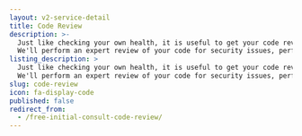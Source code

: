 ```yaml
---
layout: v2-service-detail
title: Code Review
description: >-
  Just like checking your own health, it is useful to get your code reviewed and checked out by a different set of eyes. We can give you a better idea of the good and the bad, and help you understand technical debt.
  We'll perform an expert review of your code for security issues, performance problems and a quality analysis. You’ll get a good idea of how your code benchmarks against industry standards.
listing_description: >
  Just like checking your own health, it is useful to get your code reviewed and checked out by a different set of eyes. We can give you a better idea of the good and the bad, and help you understand technical debt.
  We'll perform an expert review of your code for security issues, performance problems and a quality analysis. You’ll get a good idea of how your code benchmarks against industry standards.
slug: code-review
icon: fa-display-code
published: false
redirect_from:
  - /free-initial-consult-code-review/
---
```

